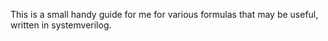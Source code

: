 This is a small handy guide for me for various formulas that may be useful, written
in systemverilog. 
